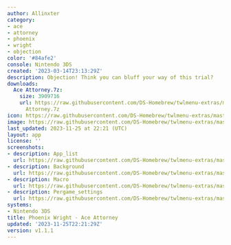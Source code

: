 ```yaml
---
author: Allinxter
category:
- ace
- attorney
- phoenix
- wright
- objection
color: '#84afe2'
console: Nintendo 3DS
created: '2023-03-14T23:13:29Z'
description: Objection! Think you can bluff your way of this trial?
downloads:
  Ace Attorney.7z:
    size: 3909716
    url: https://raw.githubusercontent.com/DS-Homebrew/twlmenu-extras/master/_nds/TWiLightMenu/3dsmenu/themes/Ace
      Attorney.7z
icon: https://raw.githubusercontent.com/DS-Homebrew/twlmenu-extras/master/_nds/TWiLightMenu/3dsmenu/themes/meta/Ace%20Attorney/icon.png
image: https://raw.githubusercontent.com/DS-Homebrew/twlmenu-extras/master/_nds/TWiLightMenu/3dsmenu/themes/meta/Ace%20Attorney/icon.png
last_updated: 2023-11-25 at 22:21 (UTC)
layout: app
license: ''
screenshots:
- description: App_list
  url: https://raw.githubusercontent.com/DS-Homebrew/twlmenu-extras/master/_nds/TWiLightMenu/3dsmenu/themes/meta/Ace%20Attorney/screenshots/app_list.png
- description: Background
  url: https://raw.githubusercontent.com/DS-Homebrew/twlmenu-extras/master/_nds/TWiLightMenu/3dsmenu/themes/meta/Ace%20Attorney/screenshots/background.png
- description: Macro
  url: https://raw.githubusercontent.com/DS-Homebrew/twlmenu-extras/master/_nds/TWiLightMenu/3dsmenu/themes/meta/Ace%20Attorney/screenshots/macro.png
- description: Pergame_settings
  url: https://raw.githubusercontent.com/DS-Homebrew/twlmenu-extras/master/_nds/TWiLightMenu/3dsmenu/themes/meta/Ace%20Attorney/screenshots/pergame_settings.png
systems:
- Nintendo 3DS
title: Phoenix Wright - Ace Attorney
updated: '2023-11-25T22:21:29Z'
version: v1.1.1
---
```

